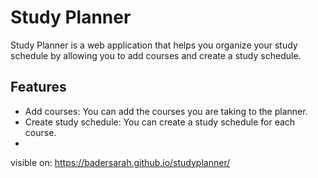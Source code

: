 # Study Planner

Study Planner is a web application that helps you organize your study schedule by allowing you to add courses and create a study schedule.

## Features

- Add courses: You can add the courses you are taking to the planner.
- Create study schedule: You can create a study schedule for each course.
- 
visible on: https://badersarah.github.io/studyplanner/
